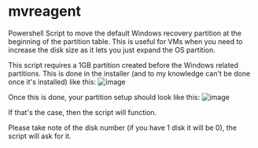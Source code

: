 # mvreagent
Powershell Script to move the default Windows recovery partition at the beginning of the partition table. This is useful for VMs when you need to increase the disk size as it lets you just expand the OS partition.


This script requires a 1GB partition created before the Windows related partitions. This is done in the installer (and to my knowledge can't be done once it's installed) like this: 
![image](https://github.com/user-attachments/assets/6f98728d-6727-4429-9650-cb15df8fd511)

Once this is done, your partition setup should look like this: 
![image](https://github.com/user-attachments/assets/1583c5e9-b0fa-4b71-89d7-919677a5a681)

If that's the case, then the script will function.

Please take note of the disk number (if you have 1 disk it will be 0), the script will ask for it.
